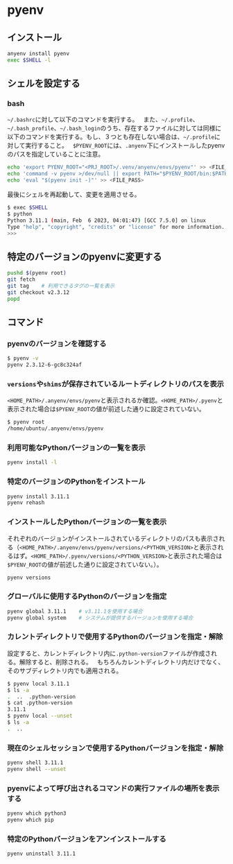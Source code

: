 # pyenv

## インストール

```bash
anyenv install pyenv
exec $SHELL -l
```

## シェルを設定する

### bash

`~/.bashrc`に対して以下のコマンドを実行する。
&nbsp;
また、`~/.profile`、`~/.bash_profile`、`~/.bash_login`のうち、存在するファイルに対しては同様に以下のコマンドを実行する。もし、３つとも存在しない場合は、`~/.profile`に対して実行すること。
&nbsp;
`$PYENV_ROOT`には、`.anyenv`下にインストールしたpyenvのパスを指定していることに注意。

```bash
echo 'export PYENV_ROOT="<PRJ_ROOT>/.venv/anyenv/envs/pyenv"' >> <FILE_PASS>
echo 'command -v pyenv >/dev/null || export PATH="$PYENV_ROOT/bin:$PATH"' >> <FILE_PASS>
echo 'eval "$(pyenv init -)"' >> <FILE_PASS>
```

最後にシェルを再起動して、変更を適用させる。

```bash
$ exec $SHELL
$ python
Python 3.11.1 (main, Feb  6 2023, 04:01:47) [GCC 7.5.0] on linux
Type "help", "copyright", "credits" or "license" for more information.
>>>
```

## 特定のバージョンのpyenvに変更する

```bash
pushd $(pyenv root)
git fetch
git tag    # 利用できるタグの一覧を表示
git checkout v2.3.12
popd
```

## コマンド

### pyenvのバージョンを確認する

```bash
$ pyenv -v
pyenv 2.3.12-6-gc8c324af
```

### `versions`や`shims`が保存されているルートディレクトリのパスを表示

`<HOME_PATH>/.anyenv/envs/pyenv`と表示されるか確認。`<HOME_PATH>/.pyenv`と表示された場合は`$PYENV_ROOT`の値が前述した通りに設定されていない。

```bash
$ pyenv root
/home/ubuntu/.anyenv/envs/pyenv
```

### 利用可能なPythonバージョンの一覧を表示

```bash
pyenv install -l
```

### 特定のバージョンのPythonをインストール

```bash
pyenv install 3.11.1
pyenv rehash
```

### インストールしたPythonバージョンの一覧を表示

それぞれのバージョンがインストールされているディレクトリのパスも表示される（`<HOME_PATH>/.anyenv/envs/pyenv/versions/<PYTHON_VERSION>`と表示されるはず。`<HOME_PATH>/.pyenv/versions/<PYTHON_VERSION>`と表示された場合は`$PYENV_ROOT`の値が前述した通りに設定されていない。）。

```bash
pyenv versions
```

### グローバルに使用するPythonのバージョンを指定

```bash
pyenv global 3.11.1    # v3.11.1を使用する場合
pyenv global system    # システムが提供するバージョンを使用する場合
```

### カレントディレクトリで使用するPythonのバージョンを指定・解除

設定すると、カレントディレクトリ内に`.python-version`ファイルが作成される。解除すると、削除される。
&nbsp;
もちろんカレントディレクトリ内だけでなく、そのサブディレクトリ内でも適用される。

```bash
$ pyenv local 3.11.1
$ ls -a
.  ..  .python-version
$ cat .python-version
3.11.1
$ pyenv local --unset
$ ls -a
.  ..
```

### 現在のシェルセッションで使用するPythonバージョンを指定・解除

```bash
pyenv shell 3.11.1
pyenv shell --unset
```

### pyenvによって呼び出されるコマンドの実行ファイルの場所を表示する

```bash
pyenv which python3
pyenv which pip
```

### 特定のPythonバージョンをアンインストールする

```bash
pyenv uninstall 3.11.1
```
